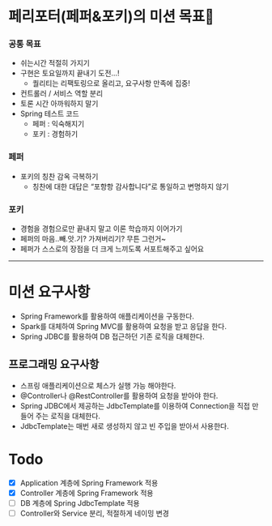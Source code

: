 # 페리포터(페퍼&포키)의 미션 목표🧚

### 공통 목표
- 쉬는시간 적절히 가지기
- 구현은 토요일까지 끝내기 도전...!
    - 퀄리티는 리팩토링으로 올리고, 요구사항 만족에 집중!
- 컨트롤러 / 서비스 역할 분리
- 토론 시간 아까워하지 말기
- Spring 테스트 코드
    - 페퍼 : 익숙해지기
    - 포키 : 경험하기

### 페퍼
- 포키의 칭찬 감옥 극복하기
    - 칭찬에 대한 대답은 “포항항 감사합니다”로 통일하고 변명하지 않기

### 포키
- 경험을 경험으로만 끝내지 말고 이론 학습까지 이어가기
- 페퍼의 마음..빼.앗.기? 가져버리기? 무튼 그런거~
- 페퍼가 스스로의 장점을 더 크게 느끼도록 서포트해주고 싶어요

---

# 미션 요구사항

- Spring Framework를 활용하여 애플리케이션을 구동한다.
- Spark를 대체하여 Spring MVC를 활용하여 요청을 받고 응답을 한다.
- Spring JDBC를 활용하여 DB 접근하던 기존 로직을 대체한다.

## 프로그래밍 요구사항

- 스프링 애플리케이션으로 체스가 실행 가능 해야한다.
- @Controller나 @RestController를 활용하여 요청을 받아야 한다.
- Spring JDBC에서 제공하는 JdbcTemplate를 이용하여 Connection을 직접 만들어 주는 로직을 대체한다.
- JdbcTemplate는 매번 새로 생성하지 않고 빈 주입을 받아서 사용한다.

# Todo

- [x]  Application 계층에 Spring Framework 적용
- [x]  Controller 계층에 Spring Framework 적용
- [ ]  DB 계층에 Spring JdbcTemplate 적용
- [ ]  Controller와 Service 분리, 적절하게 네이밍 변경

